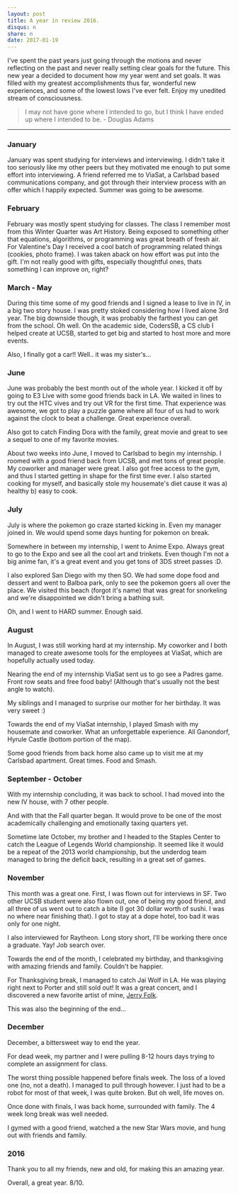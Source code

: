 ```yaml
---
layout: post
title: A year in review 2016.
disqus: n
share: n
date: 2017-01-19
---
```


I've spent the past years just going through the motions and never reflecting on the past and never really setting clear goals for the future. This new year a decided to document how my year went and set goals. It was filled with my greatest accomplishments thus far, wonderful new experiences, and some of the lowest lows I've ever felt. Enjoy my unedited stream of consciousness.

> I may not have gone where I intended to go, but I think I have ended up where I intended to be. - Douglas Adams

---

### January
January was spent studying for interviews and interviewing. I didn't take it too seriously like my other peers but they motivated me enough to put some effort into interviewing. A friend referred me to ViaSat, a Carlsbad based communications company, and got through their interview process with an offer which I happily expected. Summer was going to be awesome.

### February
February was mostly spent studying for classes. The class I remember most from this Winter Quarter was Art History. Being exposed to something other that equations, algorithms, or programming was great breath of fresh air. For Valentine's Day I received a cool batch of programming related things (cookies, photo frame). I was taken aback on how effort was put into the gift. I'm not really good with gifts, especially thoughtful ones, thats something I can improve on, right?

### March - May
During this time some of my good friends and I signed a lease to live in IV, in a big two story house. I was pretty stoked considering how I lived alone 3rd year. The big downside though, it was probably the farthest you can get from the school. Oh well. On the academic side, CodersSB, a CS club I helped create at UCSB, started to get big and started to host more and more events.

Also, I finally got a car!! Well.. it was my sister's...

### June
June was probably the best month out of the whole year. I kicked it off by going to E3 Live with some good friends back in LA. We waited in lines to try out the HTC vives and try out VR for the first time. That experience was awesome, we got to play a puzzle game where all four of us had to work against the clock to beat a challenge. Great experience overall.

Also got to catch Finding Dora with the family, great movie and great to see a sequel to one of my favorite movies.

About two weeks into June, I moved to Carlsbad to begin my internship. I roomed with a good friend back from UCSB, and met tons of great people. My coworker and manager were great. I also got free access to the gym, and thus I started getting in shape for the first time ever. I also started cooking for myself, and basically stole my housemate's diet cause it was a) healthy b) easy to cook.


### July
July is where the pokemon go craze started kicking in. Even my manager joined in. We would spend some days hunting for pokemon on break.

Somewhere in between my internship, I went to Anime Expo. Always great to go to the Expo and see all the cool art and trinkets. Even though I'm not a big anime fan, it's a great event and you get tons of 3DS street passes :D.

I also explored San Diego with my then SO. We had some dope food and dessert and went to Balboa park, only to see the pokemon goers all over the place. We visited this beach (forgot it's name) that was great for snorkeling and we're disappointed we didn't bring a bathing suit.

Oh, and I went to HARD summer. Enough said.

### August
In August, I was still working hard at my internship. My coworker and I both managed to create awesome tools for the employees at ViaSat, which are hopefully actually used today.

Nearing the end of my internship ViaSat sent us to go see a Padres game. Front row seats and free food baby! (Although that's usually not the best angle to watch).

My siblings and I managed to surprise our mother for her birthday. It was very sweet :)

Towards the end of my ViaSat internship, I played Smash with my housemate and coworker. What an unforgettable experience. All Ganondorf, Hyrule Castle (bottom portion of the map).

Some good friends from back home also came up to visit me at my Carlsbad apartment. Great times. Food and Smash.

### September - October
With my internship concluding, it was back to school. I had moved into the new IV house, with 7 other people.

And with that the Fall quarter began. It would prove to be one of the most academically challenging and emotionally taxing quarters yet.

Sometime late October, my brother and I headed to the Staples Center to catch the League of Legends World championship. It seemed like it would be a repeat of the 2013 world championship, but the underdog team managed to bring the deficit back, resulting in a great set of games.

### November
This month was a great one. First, I was flown out for interviews in SF. Two other UCSB student were also flown out, one of being my good friend, and all three of us went out to catch a bite (I got 30 dollar worth of sushi. I was no where near finishing that). I got to stay at a dope hotel, too bad it was only for one night.

I also interviewed for Raytheon. Long story short, I'll be working there once a graduate. Yay! Job search over.

Towards the end of the month, I celebrated my birthday, and thanksgiving with amazing friends and family. Couldn't be happier.

For Thanksgiving break, I managed to catch Jai Wolf in LA. He was playing right next to Porter and still sold out! It was a great concert, and I discovered a new favorite artist of mine, [Jerry Folk](https://soundcloud.com/jerryfolkmusic/to-my-soul-jerry-folk-1).

This was also the beginning of the end...


### December
December, a bittersweet way to end the year.

For dead week, my partner and I were pulling 8-12 hours days trying to complete an assignment for class.

The worst thing possible happened before finals week. The loss of a loved one (no, not a death). I managed to pull through however. I just had to be a robot for most of that week, I was quite broken. But oh well, life moves on.

Once done with finals, I was back home, surrounded with family. The 4 week long break was well needed.

I gymed with a good friend, watched a the new Star Wars movie, and hung out with friends and family.

### 2016
Thank you to all my friends, new and old, for making this an amazing year.

Overall, a great year. 8/10.

